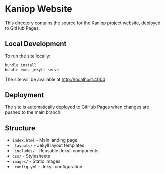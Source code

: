 # Kaniop Website

This directory contains the source for the Kaniop project website, deployed to GitHub Pages.

## Local Development

To run the site locally:

```bash
bundle install
bundle exec jekyll serve
```

The site will be available at <http://localhost:4000>

## Deployment

The site is automatically deployed to GitHub Pages when changes are pushed to the main branch.

## Structure

- `index.html` - Main landing page
- `_layouts/` - Jekyll layout templates
- `_includes/` - Reusable Jekyll components
- `css/` - Stylesheets
- `images/` - Static images
- `_config.yml` - Jekyll configuration
